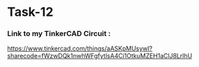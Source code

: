 # Task-12 


### Link to my TinkerCAD Circuit :
https://www.tinkercad.com/things/aASKpMUsywI?sharecode=fWzwDQk1nwhWFgfytlsA4Ci1OtkuMZEH1aClJ8LrlhU
